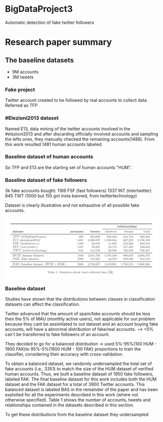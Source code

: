 # BigDataProject3
Automatic detection of fake twitter followers

# Research paper summary

## The baseline datasets
- 9M accounts
- 3M tweets

### Fake project
Twitter account created to be followed by real accounts to collect data.
Referred as TFP

### #Elezioni2013 dataset
Named E13, data mining of the twitter accounts involved in the #elezioni2013 and after discarding officially involved accounts and sampling the lefts ones, they manually checked the remaining accounts(1488).
From this work resulted 1481 human accounts labeled.

### Baseline dataset of human accounts
So TFP and E13 are the starting set of human accounts "HUM".

### Baseline dataset of fake followers
3k fake accounts bought:
    1169 FSF (fast followers)
    1337 INT (intertwitter)
    845 TWT (1000 but 155 got insta banned, from twittertechnology)

Dataset is clearly illustrative and not exhaustive of all possible fake accounts.

![alt text](./collected_data_stats.png)

### Baseline dataset
Studies have shown that the distributions between classes in classification datasets can affect the classification.

Twitter advanced that the amount of spam/fake accounts should be less then the 5% of MAU (monthly active users), not applicable for our problem because they cant be assimilated to out dataset and an account buying fake accounts, will have a abnormal distribution of fake/real accounts. 
--> <5% can't be transferred to fake followers of an account.

They decided to go for a balanced distribution -> used 5%-95%(100 HUM - 1900 FAK)to 95%-5%(1900 HUM - 100 FAK) proportions to train the classifier, considering their accuracy with cross-validation.


To obtain a balanced dataset, we randomly undersampled the total set of fake accounts (i.e., 3351) to match the size of the HUM dataset of verified human accounts. Thus, we built a baseline dataset of 1950 fake followers, labeled FAK. The final baseline dataset for this work includes both the HUM dataset and the FAK dataset for a total of 3900 Twitter accounts. This balanced dataset is labeled BAS in the remainder of the paper and has been exploited for all the experiments described in this work (where not otherwise specified). Table 1 shows the number of accounts, tweets and relationships contained in the datasets described in this section.



To get these distributions from the baseline dataset they undersampled 